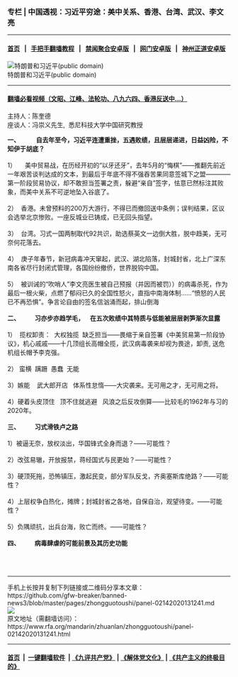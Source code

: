 ### 专栏 | 中国透视：习近平穷途：美中关系、香港、台湾、武汉、李文亮
------------------------

#### [首页](https://github.com/gfw-breaker/banned-news3/blob/master/README.md) &nbsp;&nbsp;|&nbsp;&nbsp; [手把手翻墙教程](https://github.com/gfw-breaker/guides/wiki) &nbsp;&nbsp;|&nbsp;&nbsp; [禁闻聚合安卓版](https://github.com/gfw-breaker/bn-android) &nbsp;&nbsp;|&nbsp;&nbsp; [网门安卓版](https://github.com/oGate2/oGate) &nbsp;&nbsp;|&nbsp;&nbsp; [神州正道安卓版](https://github.com/SzzdOgate/update) 



<div id="headerimg">
 <img alt="特朗普和习近平(public domain)" src="https://www.rfa.org/mandarin/zhuanlan/yehuazhongnanhai/gx-12202016154057.html/20161114143437.jpg/@@images/1152720b-c49d-4023-a517-1e0c10dbd1ce.jpeg" title="特朗普和习近平(public domain)"/>
 <div id="headerimgcontents">
  <div id="headerimgcaption">
   <span>
    特朗普和习近平(public domain)
   </span>
   <!-- zoomattribute -->
  </div>
  <!-- headerimgcaption -->
 </div>
 <!-- headerimagecontents -->
</div>

<hr/>


#### [翻墙必看视频（文昭、江峰、法轮功、八九六四、香港反送中...）](https://github.com/gfw-breaker/banned-news3/blob/master/pages/link3.md)

<div id="storytext">
 <div>
  <div class="slot_header">
  </div>
 </div>
 <p>
  主持人：陈奎德
  <br/>
  座谈人：冯崇义先生,  悉尼科技大学中国研究教授
 </p>
 <p>
  <b>
   一、           自去年至今，习近平连遭重挫，五遇败绩，且层层递进，日益凶险，不知伊于胡底？
  </b>
  <br/>
  <br/>
  1）     美中贸易战，在历经开初的“以牙还牙”，去年5月的“悔棋”——推翻先前近一年艰苦谈判达成的文本，到最后于年底不得不强吞苦果同意签城下之盟————第一阶段贸易协议，却不敢担当签署之责，躲避“亲自”签字，怯意已然标注其败象，而美中关系不可逆地坠入谷底了。
  <br/>
  <br/>
  2）  香港。未曾预料的200万大游行，不得已而撤回送中条例；误判结果，区议会选举北京惨败。一座反城业已铸成，已无回头指望。
  <br/>
  <br/>
  3）  台湾。习式一国两制取代92共识，助选蔡英文一边倒大胜，脱中趋美，无可奈何花落去。
  <br/>
  <br/>
  4）  庚子年春节，新冠病毒冲天窜起，武汉、湖北陷落，封城封省，北上广深东南各省尽行封闭式管理，各国纷纷撤侨，世界脱钩中国。
  <br/>
  <br/>
  5）  被训诫的“吹哨人”李文亮医生被自己预报（并因而被罚））的病毒杀死，作为最后一根火柴，点燃了郁闷已久的全国性怒火，直指中南海体制……“愤怒的人民已不再恐惧”。争言论自由的签名信汹涌而起，排山倒海
  <br/>
  <br/>
  <b>
   二、          习亦步亦趋学毛，    在五次败绩中其特质与低能被层层剥笋渐次显露
  </b>
  <br/>
  <br/>
  1）  揽权卸责：  大权独揽  缺乏担当——畏缩于亲自签署《中美贸易第一阶段协议》，机心戚戚——十几顶组长高帽全揽，武汉病毒袭来却视为畏途，卸责, 送危机组长帽予李克强。
  <br/>
  <br/>
  2） 蛮横  蹒跚  愚蠢  无能
  <br/>
  <br/>
  3）嫉能    武大郎开店   体系性怠惰——大灾袭来。无可用之才，无可用之将。
  <br/>
  <br/>
  4）硬着头皮顶住   顶不住就逃避   风浪之后反攻倒算——比较毛的1962年与习的2020年。
  <br/>
  <br/>
  <b>
   三、          习式滑铁卢之路
  </b>
  <br/>
  <br/>
  1）被逼无奈，放权淡出，华国锋式全身而退？——可能性？
  <br/>
  <br/>
  2）改弦易辙，开放报禁，蒋经国式与民更始？——可能性？
  <br/>
  <br/>
  3）硬顶死拖，恐怖镇压，激起民变，部分军队反戈，齐奥塞斯库绝路？——可能性？
  <br/>
  <br/>
  4）上层权争白热化，摊牌；封城封省之各地，自保自治，观望待变。——可能性？
  <br/>
  <br/>
  5）负隅顽抗，出兵台海，败亡而终。——可能性？
  <br/>
  <b>
   <br/>
   四、          病毒肆虐的可能前景及其历史功能
  </b>
  <br/>
  <br/>
  <br/>
  <br/>
 </p>
</div>

<hr/>
手机上长按并复制下列链接或二维码分享本文章：<br/>
https://github.com/gfw-breaker/banned-news3/blob/master/pages/zhongguotoushi/panel-02142020131241.md <br/>
<a href='https://github.com/gfw-breaker/banned-news3/blob/master/pages/zhongguotoushi/panel-02142020131241.md'><img src='https://github.com/gfw-breaker/banned-news3/blob/master/pages/zhongguotoushi/panel-02142020131241.md.png'/></a> <br/>
原文地址（需翻墙访问）：https://www.rfa.org/mandarin/zhuanlan/zhongguotoushi/panel-02142020131241.html


------------------------
#### [首页](https://github.com/gfw-breaker/banned-news3/blob/master/README.md) &nbsp;|&nbsp; [一键翻墙软件](https://github.com/gfw-breaker/nogfw/blob/master/README.md) &nbsp;| [《九评共产党》](https://github.com/gfw-breaker/9ping.md/blob/master/README.md#九评之一评共产党是什么) | [《解体党文化》](https://github.com/gfw-breaker/jtdwh.md/blob/master/README.md) | [《共产主义的终极目的》](https://github.com/gfw-breaker/gczydzjmd.md/blob/master/README.md)


<img src='http://gfw-breaker.win/banned-news3/pages/zhongguotoushi/panel-02142020131241.md' width='0px' height='0px'/>